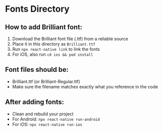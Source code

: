 # Fonts Directory

## How to add Brilliant font:

1. Download the Brilliant font file (.ttf) from a reliable source
2. Place it in this directory as `Brilliant.ttf`
3. Run `npx react-native link` to link the fonts
4. For iOS, also run `cd ios && pod install`

## Font files should be:
- Brilliant.ttf (or Brilliant-Regular.ttf)
- Make sure the filename matches exactly what you reference in the code

## After adding fonts:
- Clean and rebuild your project
- For Android: `npx react-native run-android`
- For iOS: `npx react-native run-ios`
